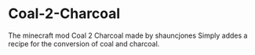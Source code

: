 # Coal-2-Charcoal
The minecraft mod Coal 2 Charcoal made by shauncjones
Simply addes a recipe for the conversion of coal and charcoal.
